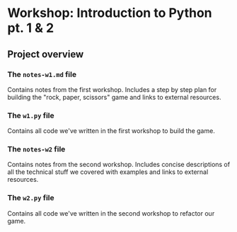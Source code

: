 # Workshop: Introduction to Python pt. 1 & 2

## Project overview
### The `notes-w1.md` file
Contains notes from the first workshop. Includes a step by step plan for building the "rock, paper, scissors" game and links to external resources.

### The `w1.py` file
Contains all code we've written in the first workshop to build the game.

### The `notes-w2` file
Contains notes from the second workshop. Includes concise descriptions of all the technical stuff we covered with examples and links to external resources.

### The `w2.py` file
Contains all code we've written in the second workshop to refactor our game.